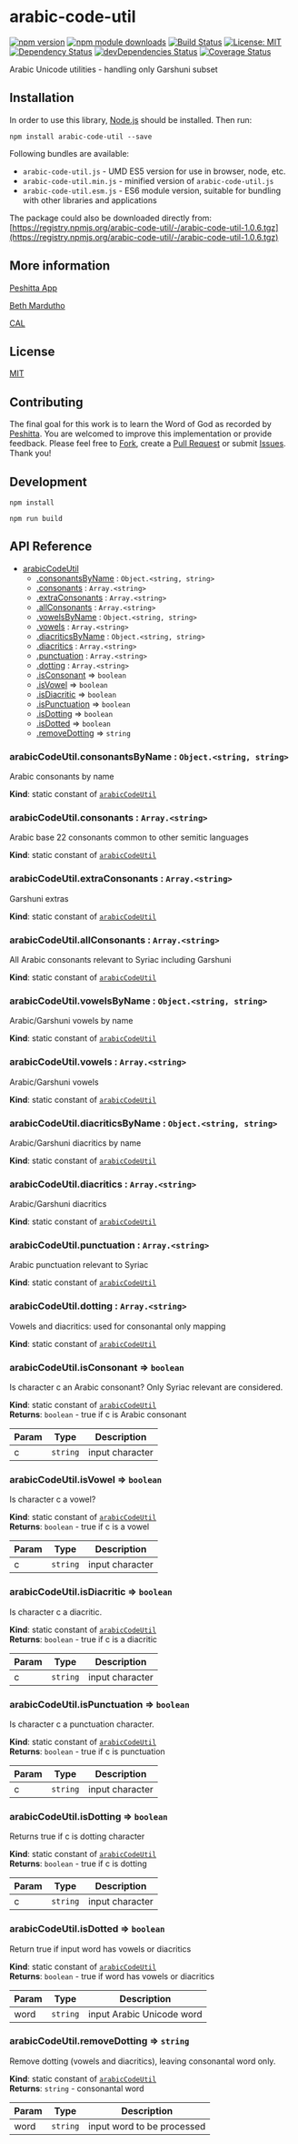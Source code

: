 # arabic-code-util

[![npm version](https://badge.fury.io/js/arabic-code-util.svg)](https://badge.fury.io/js/arabic-code-util)
[![npm module downloads](http://img.shields.io/npm/dt/arabic-code-util.svg)](https://www.npmjs.org/package/arabic-code-util)
[![Build Status](https://travis-ci.org/peshitta/arabic-code-util.svg?branch=master)](https://travis-ci.org/peshitta/arabic-code-util)
[![License: MIT](https://img.shields.io/badge/License-MIT-yellow.svg)](https://github.com/peshitta/arabic-code-util/blob/master/LICENSE)
[![Dependency Status](https://david-dm.org/peshitta/arabic-code-util.svg)](https://david-dm.org/peshitta/arabic-code-util)
[![devDependencies Status](https://david-dm.org/peshitta/arabic-code-util/dev-status.svg)](https://david-dm.org/peshitta/arabic-code-util?type=dev)
[![Coverage Status](https://coveralls.io/repos/github/peshitta/arabic-code-util/badge.svg?branch=master)](https://coveralls.io/github/peshitta/arabic-code-util?branch=master)

Arabic Unicode utilities - handling only Garshuni subset

## Installation

In order to use this library, [Node.js](https://nodejs.org) should be installed. 
Then run:
```
npm install arabic-code-util --save
```

Following bundles are available:
* `arabic-code-util.js` - UMD ES5 version for use in browser, node, etc.
* `arabic-code-util.min.js` - minified version of `arabic-code-util.js`
* `arabic-code-util.esm.js` - ES6 module version, suitable for bundling with other 
libraries and applications

The package could also be downloaded directly from:
[https://registry.npmjs.org/arabic-code-util/-/arabic-code-util-1.0.6.tgz](https://registry.npmjs.org/arabic-code-util/-/arabic-code-util-1.0.6.tgz)

## More information

[Peshitta App](https://peshitta.github.io)

[Beth Mardutho](https://sedra.bethmardutho.org/about/fonts)

[CAL](http://cal1.cn.huc.edu/searching/fullbrowser.html)

## License

[MIT](https://github.com/peshitta/arabic-code-util/blob/master/LICENSE)

## Contributing

The final goal for this work is to learn the Word of God as recorded by
[Peshitta](https://en.wikipedia.org/wiki/Peshitta).
You are welcomed to improve this implementation or provide feedback. Please
feel free to [Fork](https://help.github.com/articles/fork-a-repo/), create a
[Pull Request](https://help.github.com/articles/about-pull-requests/) or
submit [Issues](https://github.com/peshitta/arabic-code-util/issues).
Thank you!

## Development

```
npm install
```
```
npm run build
```

## API Reference

* [arabicCodeUtil](#module_arabicCodeUtil)
    * [.consonantsByName](#module_arabicCodeUtil.consonantsByName) : <code>Object.&lt;string, string&gt;</code>
    * [.consonants](#module_arabicCodeUtil.consonants) : <code>Array.&lt;string&gt;</code>
    * [.extraConsonants](#module_arabicCodeUtil.extraConsonants) : <code>Array.&lt;string&gt;</code>
    * [.allConsonants](#module_arabicCodeUtil.allConsonants) : <code>Array.&lt;string&gt;</code>
    * [.vowelsByName](#module_arabicCodeUtil.vowelsByName) : <code>Object.&lt;string, string&gt;</code>
    * [.vowels](#module_arabicCodeUtil.vowels) : <code>Array.&lt;string&gt;</code>
    * [.diacriticsByName](#module_arabicCodeUtil.diacriticsByName) : <code>Object.&lt;string, string&gt;</code>
    * [.diacritics](#module_arabicCodeUtil.diacritics) : <code>Array.&lt;string&gt;</code>
    * [.punctuation](#module_arabicCodeUtil.punctuation) : <code>Array.&lt;string&gt;</code>
    * [.dotting](#module_arabicCodeUtil.dotting) : <code>Array.&lt;string&gt;</code>
    * [.isConsonant](#module_arabicCodeUtil.isConsonant) ⇒ <code>boolean</code>
    * [.isVowel](#module_arabicCodeUtil.isVowel) ⇒ <code>boolean</code>
    * [.isDiacritic](#module_arabicCodeUtil.isDiacritic) ⇒ <code>boolean</code>
    * [.isPunctuation](#module_arabicCodeUtil.isPunctuation) ⇒ <code>boolean</code>
    * [.isDotting](#module_arabicCodeUtil.isDotting) ⇒ <code>boolean</code>
    * [.isDotted](#module_arabicCodeUtil.isDotted) ⇒ <code>boolean</code>
    * [.removeDotting](#module_arabicCodeUtil.removeDotting) ⇒ <code>string</code>

<a name="module_arabicCodeUtil.consonantsByName"></a>

### arabicCodeUtil.consonantsByName : <code>Object.&lt;string, string&gt;</code>
Arabic consonants by name

**Kind**: static constant of [<code>arabicCodeUtil</code>](#module_arabicCodeUtil)  
<a name="module_arabicCodeUtil.consonants"></a>

### arabicCodeUtil.consonants : <code>Array.&lt;string&gt;</code>
Arabic base 22 consonants common to other semitic languages

**Kind**: static constant of [<code>arabicCodeUtil</code>](#module_arabicCodeUtil)  
<a name="module_arabicCodeUtil.extraConsonants"></a>

### arabicCodeUtil.extraConsonants : <code>Array.&lt;string&gt;</code>
Garshuni extras

**Kind**: static constant of [<code>arabicCodeUtil</code>](#module_arabicCodeUtil)  
<a name="module_arabicCodeUtil.allConsonants"></a>

### arabicCodeUtil.allConsonants : <code>Array.&lt;string&gt;</code>
All Arabic consonants relevant to Syriac including Garshuni

**Kind**: static constant of [<code>arabicCodeUtil</code>](#module_arabicCodeUtil)  
<a name="module_arabicCodeUtil.vowelsByName"></a>

### arabicCodeUtil.vowelsByName : <code>Object.&lt;string, string&gt;</code>
Arabic/Garshuni vowels by name

**Kind**: static constant of [<code>arabicCodeUtil</code>](#module_arabicCodeUtil)  
<a name="module_arabicCodeUtil.vowels"></a>

### arabicCodeUtil.vowels : <code>Array.&lt;string&gt;</code>
Arabic/Garshuni vowels

**Kind**: static constant of [<code>arabicCodeUtil</code>](#module_arabicCodeUtil)  
<a name="module_arabicCodeUtil.diacriticsByName"></a>

### arabicCodeUtil.diacriticsByName : <code>Object.&lt;string, string&gt;</code>
Arabic/Garshuni diacritics by name

**Kind**: static constant of [<code>arabicCodeUtil</code>](#module_arabicCodeUtil)  
<a name="module_arabicCodeUtil.diacritics"></a>

### arabicCodeUtil.diacritics : <code>Array.&lt;string&gt;</code>
Arabic/Garshuni diacritics

**Kind**: static constant of [<code>arabicCodeUtil</code>](#module_arabicCodeUtil)  
<a name="module_arabicCodeUtil.punctuation"></a>

### arabicCodeUtil.punctuation : <code>Array.&lt;string&gt;</code>
Arabic punctuation relevant to Syriac

**Kind**: static constant of [<code>arabicCodeUtil</code>](#module_arabicCodeUtil)  
<a name="module_arabicCodeUtil.dotting"></a>

### arabicCodeUtil.dotting : <code>Array.&lt;string&gt;</code>
Vowels and diacritics: used for consonantal only mapping

**Kind**: static constant of [<code>arabicCodeUtil</code>](#module_arabicCodeUtil)  
<a name="module_arabicCodeUtil.isConsonant"></a>

### arabicCodeUtil.isConsonant ⇒ <code>boolean</code>
Is character c an Arabic consonant? Only Syriac relevant are considered.

**Kind**: static constant of [<code>arabicCodeUtil</code>](#module_arabicCodeUtil)  
**Returns**: <code>boolean</code> - true if c is Arabic consonant  

| Param | Type | Description |
| --- | --- | --- |
| c | <code>string</code> | input character |

<a name="module_arabicCodeUtil.isVowel"></a>

### arabicCodeUtil.isVowel ⇒ <code>boolean</code>
Is character c a vowel?

**Kind**: static constant of [<code>arabicCodeUtil</code>](#module_arabicCodeUtil)  
**Returns**: <code>boolean</code> - true if c is a vowel  

| Param | Type | Description |
| --- | --- | --- |
| c | <code>string</code> | input character |

<a name="module_arabicCodeUtil.isDiacritic"></a>

### arabicCodeUtil.isDiacritic ⇒ <code>boolean</code>
Is character c a diacritic.

**Kind**: static constant of [<code>arabicCodeUtil</code>](#module_arabicCodeUtil)  
**Returns**: <code>boolean</code> - true if c is a diacritic  

| Param | Type | Description |
| --- | --- | --- |
| c | <code>string</code> | input character |

<a name="module_arabicCodeUtil.isPunctuation"></a>

### arabicCodeUtil.isPunctuation ⇒ <code>boolean</code>
Is character c a punctuation character.

**Kind**: static constant of [<code>arabicCodeUtil</code>](#module_arabicCodeUtil)  
**Returns**: <code>boolean</code> - true if c is punctuation  

| Param | Type | Description |
| --- | --- | --- |
| c | <code>string</code> | input character |

<a name="module_arabicCodeUtil.isDotting"></a>

### arabicCodeUtil.isDotting ⇒ <code>boolean</code>
Returns true if c is dotting character

**Kind**: static constant of [<code>arabicCodeUtil</code>](#module_arabicCodeUtil)  
**Returns**: <code>boolean</code> - true if c is dotting  

| Param | Type | Description |
| --- | --- | --- |
| c | <code>string</code> | input character |

<a name="module_arabicCodeUtil.isDotted"></a>

### arabicCodeUtil.isDotted ⇒ <code>boolean</code>
Return true if input word has vowels or diacritics

**Kind**: static constant of [<code>arabicCodeUtil</code>](#module_arabicCodeUtil)  
**Returns**: <code>boolean</code> - true if word has vowels or diacritics  

| Param | Type | Description |
| --- | --- | --- |
| word | <code>string</code> | input Arabic Unicode word |

<a name="module_arabicCodeUtil.removeDotting"></a>

### arabicCodeUtil.removeDotting ⇒ <code>string</code>
Remove dotting (vowels and diacritics), leaving consonantal word only.

**Kind**: static constant of [<code>arabicCodeUtil</code>](#module_arabicCodeUtil)  
**Returns**: <code>string</code> - consonantal word  

| Param | Type | Description |
| --- | --- | --- |
| word | <code>string</code> | input word to be processed |

